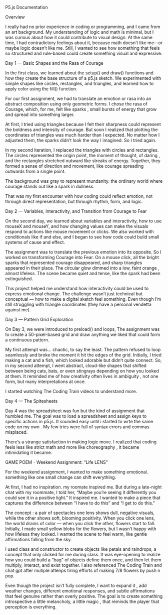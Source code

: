 P5.js Documentation

Overview

I really had no prior experience in coding or programming, and I came from an art background. My understanding of logic and math is minimal, but I was curious about how it could contribute to visual design. At the same time, I had contradictory feelings about it, because math doesn’t like me—or maybe logic doesn’t like me. Still, I wanted to see how something that feels so structured and rule-based could create something visual and expressive.

Day 1 — Basic Shapes and the Rasa of Courage

In the first class, we learned about the setup() and draw() functions and how they create the base structure of a p5.js sketch. We experimented with simple shapes like circles, rectangles, and triangles, and learned how to apply color using the fill() function.

For our first assignment, we had to translate an emotion or rasa into an abstract composition using only geometric forms. I chose the rasa of Courage, which, for me, felt like sparks , small bursts of energy that grow and spread into something larger.

At first, I tried using triangles because I felt their sharpness could represent the boldness and intensity of courage. But soon I realized that plotting the coordinates of triangles was much harder than I expected. No matter how I adjusted them, the sparks didn’t look the way I imagined. So I tried again.

In my second iteration, I replaced the triangles with circles and rectangles. The circles represented the origin point, the moment of thought, of daring , and the rectangles stretched outward like streaks of energy. Together, they formed a sense of direction and movement, like courage spreading outwards from a single point.

The background was gray to represent mundanity. the ordinary world where courage stands out like a spark in dullness.

That was my first encounter with how coding could reflect emotion, not through direct representation, but through rhythm, form, and logic.

Day 2 — Variables, Interactivity, and Transition from Courage to Fear

On the second day, we learned about variables and interactivity, how to use mouseX and mouseY, and how changing values can make the visuals respond to actions like mouse movement or clicks. We also worked with conditionals like if and else, and I began to see how code could build small systems of cause and effect.

The assignment was to translate the previous emotion into its opposite. So I worked on transforming Courage into Fear. On a mouse click, all the bright sparks that represented courage disappeared, and sharp triangles appeared in their place. The circular glow dimmed into a low, faint orange , almost lifeless. The scene became quiet and tense, like the spark had been extinguished.

This project helped me understand how interactivity could be used to express emotional change. The challenge wasn’t just technical but conceptual — how to make a digital sketch feel something. Even though I’m still struggling with triangle coordinates (they have a personal vendetta against me).

Day 3 — Pattern Grid Exploration

On Day 3, we were introduced to preload() and loops, The assignment was to create a 50-pixel-based grid and draw anything we liked that could form a continuous pattern.

My first attempt was... chaotic, to say the least. The pattern refused to loop seamlessly and broke the moment it hit the edges of the grid. 
Initially, I tried making a cat and a fish, which looked adorable but didn’t quite connect. So, in my second attempt, I went abstract, cloud-like shapes that shifted between being cats, bats, or even stingrays depending on how you looked at them. It reminded me of how creativity often lives in ambiguity , not one form, but many interpretations at once.

I started watching The Coding Train videos to understand more.

Day 4 — The Spitesheets

Day 4 was the spreadsheet was fun but the kind of assignment that humbled me. The goal was to load a spreadsheet and assign keys to specific actions in p5.js. It sounded easy until i started to wrte the same code on my own . My  few tries were full of syntax errors and commas misplaced.


There’s a strange satisfaction in making logic move. I realized that coding feels less like strict math and more like choreography , it became intimidating it became.

  GAME POEM - Weekend Assignment: “Life LENS”

For the weekend assignment, I wanted to make something emotional. something like one small change can shift everything.

At first, I had no inspiration. my roomate inspired me. But during a late-night chat with my roommate, I told her, “Maybe you’re seeing it differently  you could see it in a positive light.” It inspired me. I wanted to make a piece that captures the difference between “I have to do this” and “I get to do this.”

The concept : a pair of spectacles  one lens shows dull, negative visuals, while the other shows soft, blooming positivity. When you click one lens, the world drains of color — when you click the other, flowers start to fall. Initially, I made small yellow blobs for the flowers, but I wasn’t happy with how lifeless they looked. I wanted the scene to feel warm, like gentle affirmations falling from the sky.

I used class and constructor to create objects like petals and raindrops, a concept that only clicked for me during class. It was eye-opening to realize how you could build a “bag” of objects define them once, and then let them multiply, interact, and exist together. I also referenced The Coding Train and chat gpt after mutiple attenps tiring efforts of making 7/8 flowers by push n pop.

Even though the project isn’t fully complete, I want to expand it , add weather changes, different emotional responses, and subtle affirmations that feel genuine rather than overly positive. The goal is to create something introspective  a little melancholy, a little magic , that reminds the player that perception is everything.